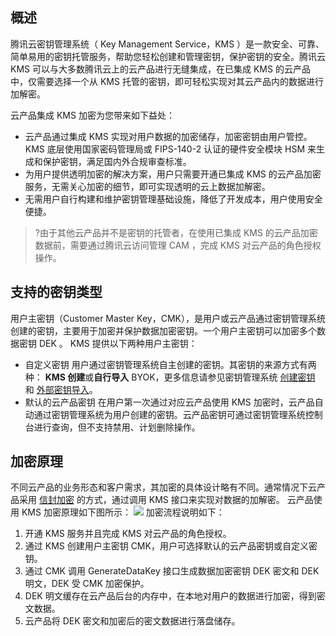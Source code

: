 
## 概述
腾讯云密钥管理系统（ Key Management Service，KMS ）是一款安全、可靠、简单易用的密钥托管服务，帮助您轻松创建和管理密钥，保护密钥的安全。腾讯云 KMS 可以与大多数腾讯云上的云产品进行无缝集成，在已集成 KMS 的云产品中，仅需要选择一个从 KMS 托管的密钥，即可轻松实现对其云产品内的数据进行加解密。

云产品集成 KMS 加密为您带来如下益处：
- 云产品通过集成 KMS 实现对用户数据的加密储存，加密密钥由用户管控。KMS 底层使用国家密码管理局或 FIPS-140-2 认证的硬件安全模块 HSM 来生成和保护密钥，满足国内外合规审查标准。 
- 为用户提供透明加密的解决方案，用户只需要开通已集成 KMS 的云产品加密服务，无需关心加密的细节，即可实现透明的云上数据加解密。 
- 无需用户自行构建和维护密钥管理基础设施，降低了开发成本，用户使用安全便捷。

>?由于其他云产品并不是密钥的托管者，在使用已集成 KMS 的云产品加密数据前，需要通过腾讯云访问管理 CAM ，完成 KMS 对云产品的角色授权操作。

## 支持的密钥类型

用户主密钥（Customer Master Key，CMK），是用户或云产品通过密钥管理系统创建的密钥，主要用于加密并保护数据加密密钥。一个用户主密钥可以加密多个数据密钥 DEK 。
KMS 提供以下两种用户主密钥：
- 自定义密钥
  用户通过密钥管理系统自主创建的密钥。其密钥的来源方式有两种： **KMS 创建**或**自行导入** BYOK，更多信息请参见密钥管理系统 [创建密钥](https://cloud.tencent.com/document/product/573/8875) 和 [外部密钥导入](https://cloud.tencent.com/document/product/573/38494)。 
- 默认的云产品密钥
  在用户第一次通过对应云产品使用 KMS 加密时，云产品自动通过密钥管理系统为用户创建的密钥。云产品密钥可通过密钥管理系统控制台进行查询，但不支持禁用、计划删除操作。

## 加密原理

不同云产品的业务形态和客户需求，其加密的具体设计略有不同。通常情况下云产品采用 [信封加密](https://cloud.tencent.com/document/product/573/8791) 的方式，通过调用 KMS 接口来实现对数据的加解密。
云产品使用 KMS 加密原理如下图所示：
![](https://main.qcloudimg.com/raw/6cc91f924b28b6cbfd08a21ee41ee7cb.jpg)
加密流程说明如下：
1. 开通 KMS 服务并且完成 KMS 对云产品的角色授权。
2. 通过 KMS 创建用户主密钥 CMK，用户可选择默认的云产品密钥或自定义密钥。
3. 通过 CMK 调用 GenerateDataKey 接口生成数据加密密钥 DEK 密文和 DEK 明文，DEK 受 CMK 加密保护。
4. DEK 明文缓存在云产品后台的内存中，在本地对用户的数据进行加密，得到密文数据。
5. 云产品将 DEK 密文和加密后的密文数据进行落盘储存。


